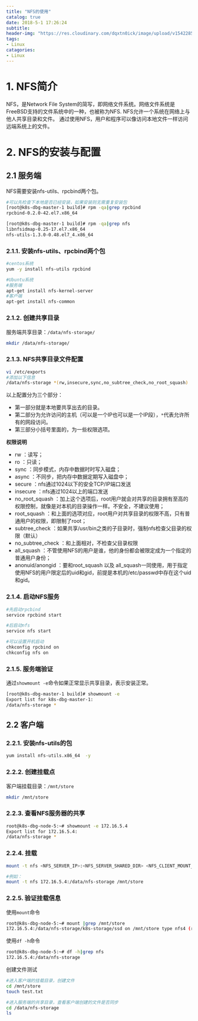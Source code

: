 ```yaml
---
title: "NFS的使用"
catalog: true
date: 2018-5-1 17:26:24
subtitle:
header-img: "https://res.cloudinary.com/dqxtn0ick/image/upload/v1542285471/header/building.jpg"
tags:
- Linux
catagories:
- Linux
---
```



# 1. NFS简介

NFS，是Network File System的简写，即网络文件系统。网络文件系统是FreeBSD支持的文件系统中的一种，也被称为NFS. NFS允许一个系统在网络上与他人共享目录和文件。
通过使用NFS，用户和程序可以像访问本地文件一样访问远端系统上的文件。

# 2. NFS的安装与配置

## 2.1 服务端

NFS需要安装nfs-utils、rpcbind两个包。
```bash
#可以先检查下本地是否已经安装，如果安装则无需重复安装包
[root@k8s-dbg-master-1 build]# rpm -qa|grep rpcbind
rpcbind-0.2.0-42.el7.x86_64

[root@k8s-dbg-master-1 build]# rpm -qa|grep nfs
libnfsidmap-0.25-17.el7.x86_64
nfs-utils-1.3.0-0.48.el7_4.x86_64
```

### 2.1.1. 安装nfs-utils、rpcbind两个包

```bash
#centos系统
yum -y install nfs-utils rpcbind

#Ubuntu系统
#服务端
apt-get install nfs-kernel-server
#客户端
apt-get install nfs-common
```

### 2.1.2. 创建共享目录

服务端共享目录：`/data/nfs-storage/`

```bash
mkdir /data/nfs-storage/
```

### 2.1.3. NFS共享目录文件配置

```bash
vi /etc/exports 
#添加以下信息
/data/nfs-storage *(rw,insecure,sync,no_subtree_check,no_root_squash)
```

以上配置分为三个部分：

- 第一部分就是本地要共享出去的目录。
- 第二部分为允许访问的主机（可以是一个IP也可以是一个IP段），`*`代表允许所有的网段访问。
- 第三部分小括号里面的，为一些权限选项。

**权限说明**

- rw ：读写；
- ro ：只读；
- sync ：同步模式，内存中数据时时写入磁盘；
- async ：不同步，把内存中数据定期写入磁盘中；
- secure ：nfs通过1024以下的安全TCP/IP端口发送
- insecure ：nfs通过1024以上的端口发送
- no_root_squash ：加上这个选项后，root用户就会对共享的目录拥有至高的权限控制，就像是对本机的目录操作一样。不安全，不建议使用；
- root_squash ：和上面的选项对应，root用户对共享目录的权限不高，只有普通用户的权限，即限制了root；
- subtree_check ：如果共享/usr/bin之类的子目录时，强制nfs检查父目录的权限（默认）
- no_subtree_check ：和上面相对，不检查父目录权限
- all_squash ：不管使用NFS的用户是谁，他的身份都会被限定成为一个指定的普通用户身份；
- anonuid/anongid ：要和root_squash 以及 all_squash一同使用，用于指定使用NFS的用户限定后的uid和gid，前提是本机的/etc/passwd中存在这个uid和gid。

### 2.1.4. 启动NFS服务

```bash
#先启动rpcbind
service rpcbind start

#后启动nfs
service nfs start

#可以设置开机启动
chkconfig rpcbind on
chkconfig nfs on
```

### 2.1.5. 服务端验证

通过`showmount -e`命令如果正常显示共享目录，表示安装正常。

```bash
[root@k8s-dbg-master-1 build]# showmount -e
Export list for k8s-dbg-master-1:
/data/nfs-storage *
```

## 2.2 客户端

### 2.2.1. 安装nfs-utils的包

```bash
yum install nfs-utils.x86_64  -y
```

### 2.2.2. 创建挂载点

客户端挂载目录：`/mnt/store`

```bash
mkdir /mnt/store
```

### 2.2.3. 查看NFS服务器的共享

```bash
root@k8s-dbg-node-5:~# showmount -e 172.16.5.4
Export list for 172.16.5.4:
/data/nfs-storage *
```

### 2.2.4. 挂载

```bash
mount -t nfs <NFS_SERVER_IP>:<NFS_SERVER_SHARED_DIR> <NFS_CLIENT_MOUNT_DIR>

#例如：
mount -t nfs 172.16.5.4:/data/nfs-storage /mnt/store
```

### 2.2.5. 验证挂载信息

使用`mount`命令

```bash
root@k8s-dbg-node-5:~# mount |grep /mnt/store
172.16.5.4:/data/nfs-storage/k8s-storage/ssd on /mnt/store type nfs4 (rw,relatime,vers=4.0,rsize=1048576,wsize=1048576,namlen=255,hard,proto=tcp,port=0,timeo=600,retrans=2,sec=sys,clientaddr=172.16.200.24,local_lock=none,addr=172.16.5.4)
```

使用`df -h`命令

```bash
root@k8s-dbg-node-5:~# df -h|grep nfs
172.16.5.4:/data/nfs-storage                                                                                             40G   25G   13G  67% /mnt/store
```

创建文件测试

```bash
#进入客户端的挂载目录，创建文件
cd /mnt/store
touch test.txt

#进入服务端的共享目录，查看客户端创建的文件是否同步
cd /data/nfs-storage 
ls
```
